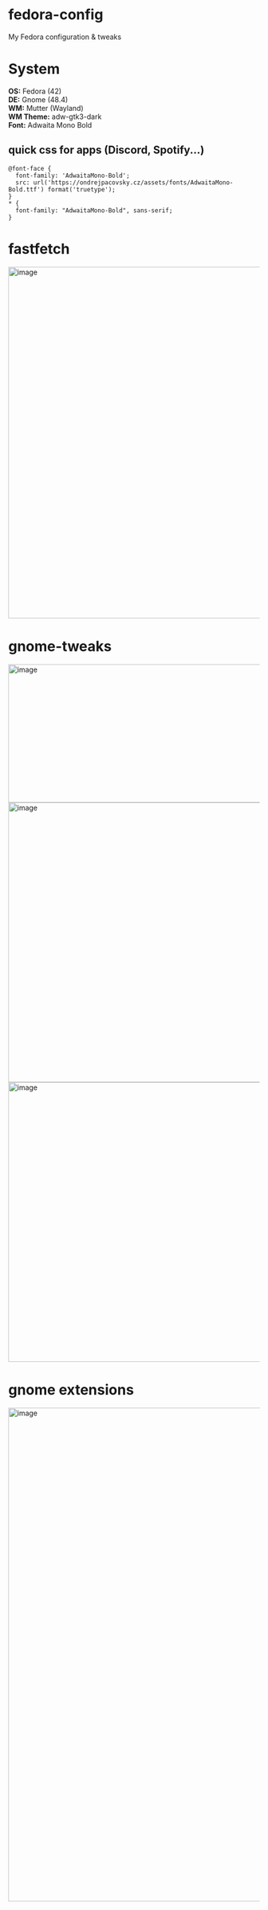 # fedora-config
My Fedora configuration & tweaks

# System
**OS:** Fedora (42) <br>
**DE:** Gnome (48.4) <br>
**WM:** Mutter (Wayland) <br>
**WM Theme:** adw-gtk3-dark <br>
**Font:** Adwaita Mono Bold <br>

## quick css for apps (Discord, Spotify...)
```
@font-face {
  font-family: 'AdwaitaMono-Bold';
  src: url('https://ondrejpacovsky.cz/assets/fonts/AdwaitaMono-Bold.ttf') format('truetype');
}
* {
  font-family: "AdwaitaMono-Bold", sans-serif;
}
```

# fastfetch
<img width="1266" height="705" alt="image" src="https://github.com/user-attachments/assets/7765323e-b38e-41db-bbaf-e6f9614e7cfb" />

# gnome-tweaks
<img width="813" height="277" alt="image" src="https://github.com/user-attachments/assets/f8a571e8-28aa-4df6-b4cc-23fd772ac3aa" />
<img width="826" height="561" alt="image" src="https://github.com/user-attachments/assets/608dea6e-f9ec-450f-bb0a-157944183571" />
<img width="826" height="561" alt="image" src="https://github.com/user-attachments/assets/96052429-37c2-437b-9421-4e66578c07f5" />

# gnome extensions
<img width="933" height="990" alt="image" src="https://github.com/user-attachments/assets/88d25a92-aee0-4ad3-bf7c-2853fd22e6ff" />
